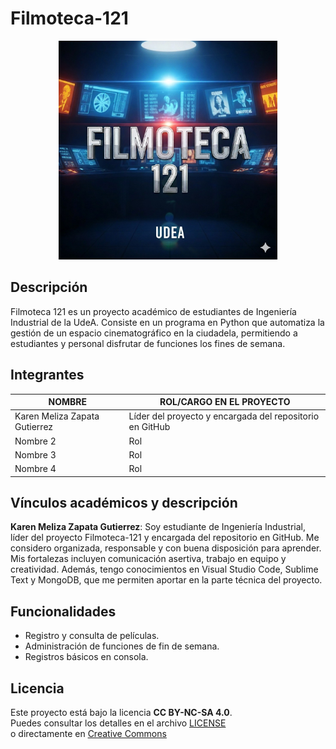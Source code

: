 # Filmoteca-121

<p align="center">
  <img src="Logo.jpg" alt="Logo Filmoteca 121" width="350"/>
</p>

## Descripción
Filmoteca 121 es un proyecto académico de estudiantes de Ingeniería Industrial de la UdeA. Consiste en un programa en Python que automatiza la gestión de un espacio cinematográfico en la ciudadela, permitiendo a estudiantes y personal disfrutar de funciones los fines de semana.

## Integrantes
|            NOMBRE             |     ROL/CARGO EN EL PROYECTO    |
|-------------------------------|---------------------------------|
|Karen Meliza Zapata Gutierrez  | Líder del proyecto y encargada del repositorio en GitHub|
|Nombre 2 | Rol |
|Nombre 3 | Rol |
|Nombre 4 | Rol |

## Vínculos académicos y descripción

**Karen Meliza Zapata Gutierrez**:
Soy estudiante de Ingeniería Industrial, líder del proyecto Filmoteca-121 y encargada del repositorio en GitHub. Me considero organizada, responsable y con buena disposición para aprender. Mis fortalezas incluyen comunicación asertiva, trabajo en equipo y creatividad. Además, tengo conocimientos en Visual Studio Code, Sublime Text y MongoDB, que me permiten aportar en la parte técnica del proyecto.

## Funcionalidades
- Registro y consulta de películas.
- Administración de funciones de fin de semana.
- Registros básicos en consola.

## Licencia
Este proyecto está bajo la licencia **CC BY-NC-SA 4.0**.  
Puedes consultar los detalles en el archivo [LICENSE](LICENSE)  
o directamente en [Creative Commons](https://creativecommons.org/licenses/by-nc-sa/4.0/)

